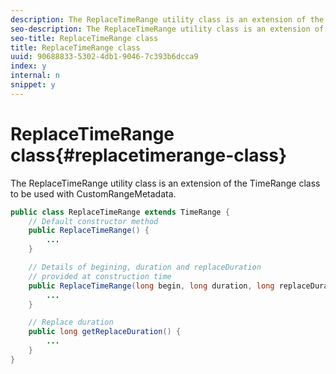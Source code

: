 ```yaml
---
description: The ReplaceTimeRange utility class is an extension of the TimeRange class to be used with CustomRangeMetadata.
seo-description: The ReplaceTimeRange utility class is an extension of the TimeRange class to be used with CustomRangeMetadata.
seo-title: ReplaceTimeRange class
title: ReplaceTimeRange class
uuid: 90688833-5302-4db1-9046-7c393b6dcca9
index: y
internal: n
snippet: y
---
```


# ReplaceTimeRange class{#replacetimerange-class}

The ReplaceTimeRange utility class is an extension of the TimeRange class to be used with CustomRangeMetadata.

```java
public class ReplaceTimeRange extends TimeRange {
    // Default constructor method
    public ReplaceTimeRange() { 
        ... 
    }

    // Details of begining, duration and replaceDuration 
    // provided at construction time 
    public ReplaceTimeRange(long begin, long duration, long replaceDuration) { 
        ... 
    }

    // Replace duration
    public long getReplaceDuration() { 
        ... 
    }
}

```

